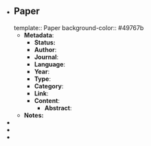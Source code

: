 - ## Paper
  template:: Paper
  background-color:: #49767b
	- **Metadata**:
		- **Status:**
		- **Author**:
		- **Journal**:
		- **Language**:
		- **Year**:
		- **Type**:
		- **Category**:
		- **Link**:
		- **Content**:
			- **Abstract**:
	- **Notes:**
-
-
-